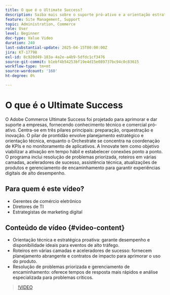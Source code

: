 ```yaml
---
title: O que é o Ultimate Success?
description: Saiba mais sobre o suporte pró-ativo e a orientação estratégica do Adobe Commerce Ultimate Success para experiências digitais de alto desempenho.
feature: Site Management, Support
topic: Administration, Commerce
role: User
level: Beginner
doc-type: Value Video
duration: 240
last-substantial-update: 2025-04-15T00:00:00Z
jira: KT-17798
exl-id: 8c920d49-183a-4a2e-a4b9-5dfdc1cf3476
source-git-commit: b1ebf4b54253bf19e4d15e089737bc94c0c83615
workflow-type: tm+mt
source-wordcount: '160'
ht-degree: 0%

---
```


# O que é o Ultimate Success

O Adobe Commerce Ultimate Success foi projetado para aprimorar e dar suporte a empresas, fornecendo conhecimento técnico e comercial pró-ativo. Centra-se em três pilares principais: preparação, orquestração e inovação. O pilar de prontidão envolve planejamento estratégico e orientação técnica, enquanto o Orchestrate se concentra na coordenação de KPIs e no monitoramento de aplicativos. A Innovate tem como objetivo viabilizar a ativação em tempo hábil e estabelecer conexões ponto a ponto. O programa inclui resolução de problemas priorizada, roteiros em várias camadas, aceleradores de sucesso, assistência técnica, atualizações de produtos e gerenciamento de encaminhamento para garantir experiências digitais de alto desempenho.

## Para quem é este vídeo?

* Gerentes de comércio eletrônico
* Diretores de TI
* Estrategistas de marketing digital

## Conteúdo de vídeo {#video-content}

* Orientação técnica e estratégica proativa: garante desempenho e disponibilidade ideais para eventos de alto tráfego.
* Roteiros em várias camadas e aceleradores de sucesso: fornecem planejamento abrangente e contratos de impacto para aprimorar o uso do produto.
* Resolução de problemas priorizada e gerenciamento de encaminhamento: oferece tempos de resposta mais rápidos e análise especializada para problemas críticos.

>[!VIDEO](https://video.tv.adobe.com/v/3457644/?learn=on&enablevpops)
